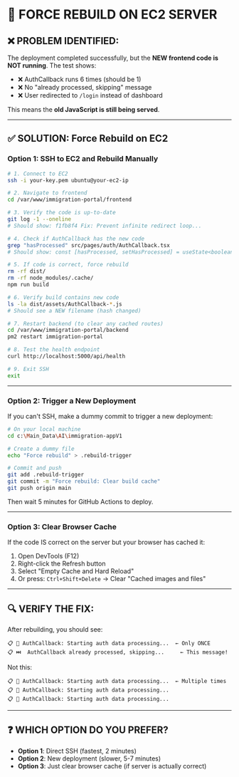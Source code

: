 # 🔧 FORCE REBUILD ON EC2 SERVER

## ❌ **PROBLEM IDENTIFIED:**

The deployment completed successfully, but the **NEW frontend code is NOT running**. The test shows:
- ❌ AuthCallback runs 6 times (should be 1)
- ❌ No "already processed, skipping" message
- ❌ User redirected to `/login` instead of dashboard

This means the **old JavaScript is still being served**.

---

## ✅ **SOLUTION: Force Rebuild on EC2**

### **Option 1: SSH to EC2 and Rebuild Manually**

```bash
# 1. Connect to EC2
ssh -i your-key.pem ubuntu@your-ec2-ip

# 2. Navigate to frontend
cd /var/www/immigration-portal/frontend

# 3. Verify the code is up-to-date
git log -1 --oneline
# Should show: f1fb8f4 Fix: Prevent infinite redirect loop...

# 4. Check if AuthCallback has the new code
grep "hasProcessed" src/pages/auth/AuthCallback.tsx
# Should show: const [hasProcessed, setHasProcessed] = useState<boolean>(false);

# 5. If code is correct, force rebuild
rm -rf dist/
rm -rf node_modules/.cache/
npm run build

# 6. Verify build contains new code
ls -la dist/assets/AuthCallback-*.js
# Should see a NEW filename (hash changed)

# 7. Restart backend (to clear any cached routes)
cd /var/www/immigration-portal/backend
pm2 restart immigration-portal

# 8. Test the health endpoint
curl http://localhost:5000/api/health

# 9. Exit SSH
exit
```

---

### **Option 2: Trigger a New Deployment**

If you can't SSH, make a dummy commit to trigger a new deployment:

```bash
# On your local machine
cd c:\Main_Data\AI\immigration-appV1

# Create a dummy file
echo "Force rebuild" > .rebuild-trigger

# Commit and push
git add .rebuild-trigger
git commit -m "Force rebuild: Clear build cache"
git push origin main
```

Then wait 5 minutes for GitHub Actions to deploy.

---

### **Option 3: Clear Browser Cache**

If the code IS correct on the server but your browser has cached it:

1. Open DevTools (F12)
2. Right-click the Refresh button
3. Select "Empty Cache and Hard Reload"
4. Or press: `Ctrl+Shift+Delete` → Clear "Cached images and files"

---

## 🔍 **VERIFY THE FIX:**

After rebuilding, you should see:

```
📋 🔄 AuthCallback: Starting auth data processing...  ← Only ONCE
📋 ⏭️  AuthCallback already processed, skipping...     ← This message!
```

Not this:
```
📋 🔄 AuthCallback: Starting auth data processing...  ← Multiple times
📋 🔄 AuthCallback: Starting auth data processing...
📋 🔄 AuthCallback: Starting auth data processing...
```

---

## ❓ **WHICH OPTION DO YOU PREFER?**

- **Option 1**: Direct SSH (fastest, 2 minutes)
- **Option 2**: New deployment (slower, 5-7 minutes)
- **Option 3**: Just clear browser cache (if server is actually correct)

